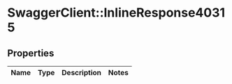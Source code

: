 # SwaggerClient::InlineResponse40315

## Properties
Name | Type | Description | Notes
------------ | ------------- | ------------- | -------------

